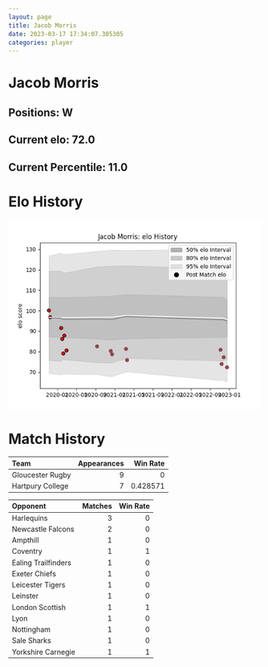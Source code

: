 ```yaml
---  
layout: page  
title: Jacob Morris  
date: 2023-03-17 17:34:07.305305  
categories: player  
---
```

# Jacob Morris

## Positions: W

## Current elo: 72.0

## Current Percentile: 11.0

# Elo History


![elo history](history_JacobMorris.png)
# Match History


| Team             |   Appearances |   Win Rate |
|:-----------------|--------------:|-----------:|
| Gloucester Rugby |             9 |   0        |
| Hartpury College |             7 |   0.428571 |

| Opponent            |   Matches |   Win Rate |
|:--------------------|----------:|-----------:|
| Harlequins          |         3 |          0 |
| Newcastle Falcons   |         2 |          0 |
| Ampthill            |         1 |          0 |
| Coventry            |         1 |          1 |
| Ealing Trailfinders |         1 |          0 |
| Exeter Chiefs       |         1 |          0 |
| Leicester Tigers    |         1 |          0 |
| Leinster            |         1 |          0 |
| London Scottish     |         1 |          1 |
| Lyon                |         1 |          0 |
| Nottingham          |         1 |          0 |
| Sale Sharks         |         1 |          0 |
| Yorkshire Carnegie  |         1 |          1 |